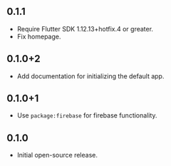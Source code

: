 ## 0.1.1

* Require Flutter SDK 1.12.13+hotfix.4 or greater.
* Fix homepage.

## 0.1.0+2

* Add documentation for initializing the default app.

## 0.1.0+1

* Use `package:firebase` for firebase functionality.

## 0.1.0

* Initial open-source release.
